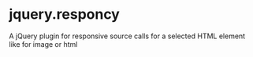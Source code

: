 jquery.responcy
===============

A jQuery plugin for responsive source calls for a selected HTML element like for image or html
